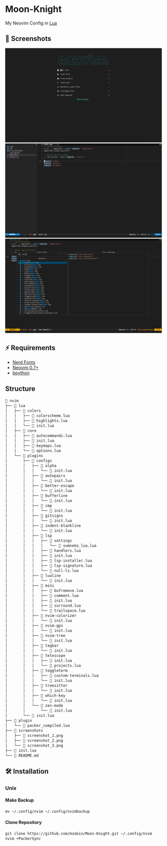 # Moon-Knight
My Neovim Config in [Lua](https://www.lua.org/)

## 🌟 Screenshots
![Screenshot1](./screenshots/screenshot_1.png)
![Screenshot2](./screenshots/screenshot_2.png)
![Screenshot3](./screenshots/screenshot_3.png)

## ⚡ Requirements
* [Nerd Fonts](https://www.nerdfonts.com/font-downloads)
* [Neovim 0.7+](https://github.com/neovim/neovim/releases)
* [bpython](https://www.bpython-interpreter.org/)

## Structure
```
 nvim
├──  lua
│   ├──  colors
│   │   ├──  colorscheme.lua
│   │   ├──  highlights.lua
│   │   └──  init.lua
│   ├──  core
│   │   ├──  autocommands.lua
│   │   ├──  init.lua
│   │   ├──  keymaps.lua
│   │   └──  options.lua
│   └──  plugins
│       ├──  configs
│       │   ├──  alpha
│       │   │   └──  init.lua
│       │   ├──  autopairs
│       │   │   └──  init.lua
│       │   ├──  better-escape
│       │   │   └──  init.lua
│       │   ├──  bufferline
│       │   │   └──  init.lua
│       │   ├──  cmp
│       │   │   └──  init.lua
│       │   ├──  gitsigns
│       │   │   └──  init.lua
│       │   ├──  indent-blankline
│       │   │   └──  init.lua
│       │   ├──  lsp
│       │   │   ├──  settings
│       │   │   │   └──  sumneko_lua.lua
│       │   │   ├──  handlers.lua
│       │   │   ├──  init.lua
│       │   │   ├──  lsp-installer.lua
│       │   │   ├──  lsp-signature.lua
│       │   │   └──  null-ls.lua
│       │   ├──  lualine
│       │   │   └──  init.lua
│       │   ├──  mini
│       │   │   ├──  bufremove.lua
│       │   │   ├──  comment.lua
│       │   │   ├──  init.lua
│       │   │   ├──  surround.lua
│       │   │   └──  trailspace.lua
│       │   ├──  nvim-colorizer
│       │   │   └──  init.lua
│       │   ├──  nvim-gps
│       │   │   └──  init.lua
│       │   ├──  nvim-tree
│       │   │   └──  init.lua
│       │   ├──  tagbar
│       │   │   └──  init.lua
│       │   ├──  telescope
│       │   │   ├──  init.lua
│       │   │   └──  projects.lua
│       │   ├──  toggleterm
│       │   │   ├──  custom-terminals.lua
│       │   │   └──  init.lua
│       │   ├──  treesitter
│       │   │   └──  init.lua
│       │   ├──  which-key
│       │   │   └──  init.lua
│       │   └──  zen-mode
│       │       └──  init.lua
│       └──  init.lua
├──  plugin
│   └──  packer_compiled.lua
├──  screenshots
│   ├──  screenshot_1.png
│   ├──  screenshot_2.png
│   └──  screenshot_3.png
├──  init.lua
└──  README.md
```

## 🛠️ Installation
### Unix
#### Make Backup
```
mv ~/.config/nvim ~/.config/nvimbackup
```

#### Clone Repository
```
git clone https://github.com/mzebin/Moon-Knight.git ~/.config/nvim
nvim +PackerSync
```
